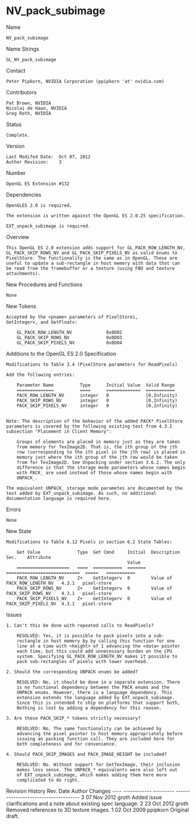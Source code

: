 # NV_pack_subimage

Name

    NV_pack_subimage

Name Strings

    GL_NV_pack_subimage

Contact

    Peter Pipkorn, NVIDIA Corporation (ppipkorn 'at' nvidia.com)

Contributors

    Pat Brown, NVIDIA
    Nicolai de Haan, NVIDIA
    Greg Roth, NVIDIA

Status

    Complete.

Version

    Last Modifed Date:  Oct 07, 2012
    Author Revision:    3

Number

    OpenGL ES Extension #132

Dependencies

    OpenGLES 2.0 is required.    

    The extension is written against the OpenGL ES 2.0.25 specification.

    EXT_unpack_subimage is required.
    
Overview

    This OpenGL ES 2.0 extension adds support for GL_PACK_ROW_LENGTH_NV,
    GL_PACK_SKIP_ROWS_NV and GL_PACK_SKIP_PIXELS_NV as valid enums to
    PixelStore. The functionality is the same as in OpenGL. These are
    useful to update a sub-rectangle in host memory with data that can
    be read from the framebuffer or a texture (using FBO and texture
    attachments).

New Procedures and Functions

    None

New Tokens

    Accepted by the <pname> parameters of PixelStorei,
    GetIntegerv, and GetFloatv:

        GL_PACK_ROW_LENGTH_NV             0x0D02
        GL_PACK_SKIP_ROWS_NV              0x0D03
        GL_PACK_SKIP_PIXELS_NV            0x0D04

Additions to the OpenGL ES 2.0 Specification

    Modifications to Table 3.4 (PixelStore parameters for ReadPixels)

    Add the following entries:

        Parameter Name          Type      Initial Value  Valid Range
        ==============          ====      =============  ===========
        PACK_ROW_LENGTH_NV      integer   0              [0,Infinity)
        PACK_SKIP_ROWS_NV       integer   0              [0,Infinity)
        PACK_SKIP_PIXELS_NV     integer   0              [0,Infinity)


    Note: The description of the behavior of the added PACK* PixelStore
    parameters is covered by the following existing text from 4.3.1
    subsection "Placement in Client Memory":

        Groups of elements are placed in memory just as they are taken
        from memory for TexImage2D. That is, the ith group of the jth
        row (corresponding to the ith pixel in the jth row) is placed in
        memory just where the ith group of the jth row would be taken
        from for TexImage2D. See Unpacking under section 3.6.2. The only
        difference is that the storage mode parameters whose names begin
        with PACK_ are used instead of those whose names begin with
        UNPACK_.

    The equivalent UNPACK_ storage mode parametes are documented by the
    text added by EXT_unpack_subimage. As such, no additional
    documentation language is required here.

Errors

    None

New State

    Modifications to Table 6.12 Pixels in section 6.2 State Tables:

        Get Value              Type  Get Cmnd     Initial  Description                   Sec.    Attribute
                                                  Value
        ====================   ====  ===========  =======  ============================  =====   ===========
        PACK_ROW_LENGTH_NV     Z+    GetIntegerv  0        Value of PACK_ROW_LENGTH_NV   4.3.1   pixel-store
        PACK_SKIP_ROWS_NV      Z+    GetIntegerv  0        Value of PACK_SKIP_ROWS_NV    4.3.1   pixel-store
        PACK_SKIP_PIXELS_NV    Z+    GetIntegerv  0        Value of PACK_SKIP_PIXELS_NV  4.3.1   pixel-store


Issues

    1. Can't this be done with repeated calls to ReadPixels?

        RESOLVED: Yes, it is possible to pack pixels into a sub-
        rectangle in host memory by by calling this function for one
        line at a time with <height> of 1 advancing the <data> pointer
        each time, but this could add unnecessary burden on the CPU
        system. Specifying GL_PACK_ROW_LENGTH_NV makes it possible to
        pack sub-rectangles of pixels with lower overhead.

    2. Should the corresponding UNPACK enums be added?

        RESOLVED: No, it should be done in a separate extension. There
        is no functional dependency between the PACK enums and the
        UNPACK enums. However, there is a language dependency. This
        extension extends the language added by EXT_unpack_subimage.
        Since this is intended to ship on platforms that support both,
        Nothing is lost by adding a dependency for this reason.

    3. Are these PACK_SKIP_* tokens strictly necessary?

        RESOLVED: No. The same functionality can be achieved by
        advancing the pixel pointer to host memory appropriately before
        issuing an packing function call. They are included here for
        both completeness and for convenience.

    4. Should PACK_SKIP_IMAGES and PACK_IMAGE_HEIGHT be included?

        RESOLVED: No. Without support for GetTexImage, their inclusion
        makes less sense. The UNPACK_* equivalents were also left out
        of EXT_unpack_subimage, which makes adding them here more
        complicated to do right.

Revision History
    Rev.    Date          Author       Changes
    ----   ------------   ---------    -------------------------------------
     3     07 Nov 2012    groth        Added issue clarifications and a note
                                       about existing spec language.
     2     23 Oct 2012    groth        Removed references to 3D texture images.
     1     02 Oct 2009    ppipkorn     Original draft.

